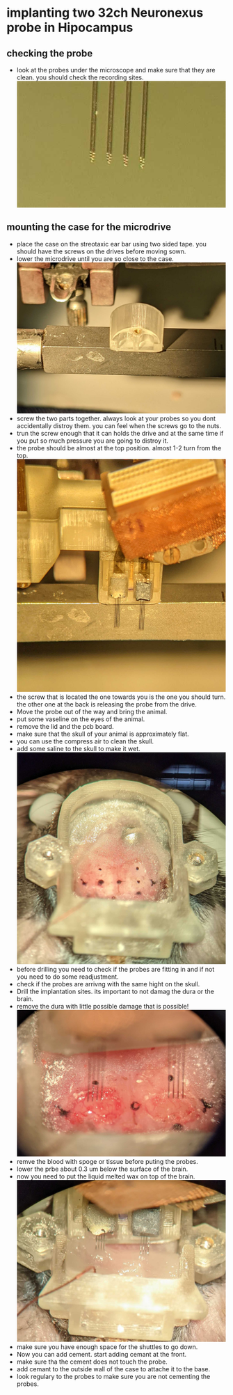 # implanting two 32ch Neuronexus probe in Hipocampus
## checking the probe
* look at the probes under the microscope and make sure that they are clean. you should check the recording sites.
![](figures/recordingsites.jpg)
## mounting the case for the microdrive 
* place the case on the streotaxic ear bar using two sided tape. you should have the screws on the drives before moving sown. 
* lower the microdrive until you are so close to the case. 
![](figures/case.jpg)
* screw the two parts together. always look at your probes so you dont accidentally distroy them. you can feel when the screws go to the nuts. 
* trun the screw enough that it can holds the drive and at the same time if you put so much pressure you are going to distroy it. 
* the probe should be almost at the top position. almost 1-2 turn from the top. 
![](figures/reattach.jpg)
* the screw that is located the one towards you is the one you should turn. the other one at the back is releasing the probe from the drive. 
* Move the probe out of the way and bring the animal. 
* put some vaseline on the eyes of the animal. 
* remove the lid and the pcb board. 
* make sure that the skull of your animal is approximately flat. 
* you can use the compress air to clean the skull. 
* add some saline to the skull to make it wet. 
![](figures/skullbefore.jpg)
* before drilling you need to check if the probes are fitting in and if not you need to do some readjustment. 
* check if the probes are arrivng with the same hight on the skull. 
* Drill the implantation sites. its important to not damag the dura or the brain. 
* remove the dura with little possible damage that is possible! 
![](figures/brainafter.jpg)
* remve the blood with spoge or tissue before puting the probes. 
* lower the prbe about 0.3 um below the surface of the brain. 
* now you need to put the liquid melted wax on top of the brain.
![](figures/addwax.jpg)
* make sure you have enough space for the shuttles to go down.
* Now you can add cement. start adding cemant at the front. 
* make sure tha the cement does not touch the probe. 
* add cemant to the outside wall of the case to attache it to the base. 
* look regulary to the probes to make sure you are not cementing the probes. 









